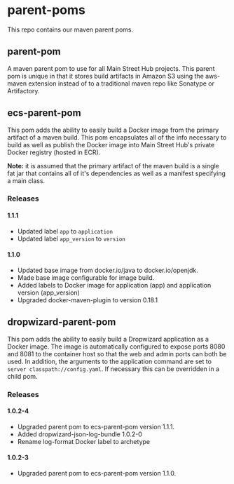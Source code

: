 # parent-poms
This repo contains our maven parent poms.

## parent-pom
A maven parent pom to use for all Main Street Hub projects.  This parent pom
is unique in that it stores build artifacts in Amazon S3 using the aws-maven
extension instead of to a traditional maven repo like Sonatype or Artifactory.

## ecs-parent-pom
This pom adds the ability to easily build a Docker image from the primary
artifact of a maven build.  This pom encapsulates all of the info necessary to
build as well as publish the Docker image into Main Street Hub's private Docker
registry (hosted in ECR).

**Note:** it is assumed that the primary artifact of the maven build is a single
fat jar that contains all of it's dependencies as well as a manifest specifying
a main class.

### Releases

#### 1.1.1
* Updated label `app` to `application`
* Updated label `app_version` to `version`

#### 1.1.0

* Updated base image from docker.io/java to docker.io/openjdk.
* Made base image configurable for image build.
* Added labels to Docker image for application (app) and application version (app_version)
* Upgraded docker-maven-plugin to version 0.18.1

## dropwizard-parent-pom
This pom adds the ability to easily build a Dropwizard application as a Docker
image.  The image is automatically configured to expose ports 8080 and 8081 to
the container host so that the web and admin ports can both be used.  In
addition, the arguments to the application command are set to
`server classpath://config.yaml`.  If necessary this can be overridden in a
child pom.

### Releases

#### 1.0.2-4

* Upgraded parent pom to ecs-parent-pom version 1.1.1.
* Added dropwizard-json-log-bundle 1.0.2-0
* Rename log-format Docker label to archetype

#### 1.0.2-3

* Upgraded parent pom to ecs-parent-pom version 1.1.0.